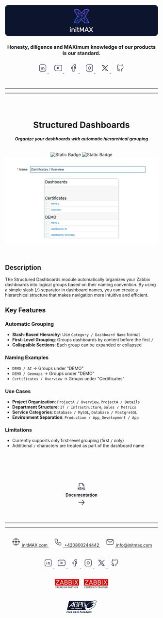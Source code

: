 <div align="center">
    <a href="http://www.initmax.com"><img src="./.readme/logo/initMAX_banner.png" alt="initMAX Logo"></a>
    <h3>
        <span>
            Honesty, diligence and MAXimum knowledge of our products is our standard.
        </span>
    </h3>
    <h3>
        <a href="https://www.linkedin.com/company/initmax/">
            <img alt="Static Badge" src="./.readme/logo/linkedin.png" height="32">
        </a>&nbsp;&nbsp;&nbsp;
        <a href="https://www.youtube.com/@initmax1">
            <img alt="Static Badge" src="./.readme/logo/youtube.png" height="32">
        </a>&nbsp;&nbsp;&nbsp;
        <a href="https://www.facebook.com/initmax">
            <img alt="Static Badge" src="./.readme/logo/facebook.png" height="32">
        </a>&nbsp;&nbsp;&nbsp;
        <a href="https://www.instagram.com/initmax/">
            <img alt="Static Badge" src="./.readme/logo/instagram.png" height="32">
        </a>&nbsp;&nbsp;&nbsp;
        <a href="https://x.com/initmax">
            <img alt="Static Badge" src="./.readme/logo/x.png" height="32">
        </a>&nbsp;&nbsp;&nbsp;
        <a href="https://github.com/initmax">
            <img alt="Static Badge" src="./.readme/logo/github.png" height="32">
        </a>
    </h3>
</div>
<br>

---
---

<br>
<br>
<div align="center">
    <h1>
        Structured Dashboards
    </h1>
    <h4><i>
        Organize your dashboards with automatic hierarchical grouping
    </i></h4>
    <br>
    <img alt="Static Badge" src="https://img.shields.io/badge/Required%20Zabbix%20version-7.0-red">
    <img alt="Static Badge" src="https://img.shields.io/badge/Required%20php%20version-8.0-blue">
    <br>
    <img src="./.readme/screen/Structured_Dashboard.png" width="800">
</div>
<br>
<br>

## Description
The Structured Dashboards module automatically organizes your Zabbix dashboards into logical groups based on their naming convention. By using a simple slash (`/`) separator in dashboard names, you can create a hierarchical structure that makes navigation more intuitive and efficient.

## Key Features

### Automatic Grouping
- **Slash-Based Hierarchy**: Use `Category / Dashboard Name` format
- **First-Level Grouping**: Groups dashboards by content before the first `/`
- **Collapsible Sections**: Each group can be expanded or collapsed

### Naming Examples
- `DEMO / AI` → Groups under "DEMO"
- `DEMO / Geomaps` → Groups under "DEMO"  
- `Certificates / Overview` → Groups under "Certificates"

### Use Cases
- **Project Organization**: `ProjectA / Overview`, `ProjectA / Details`
- **Department Structure**: `IT / Infrastructure`, `Sales / Metrics`
- **Service Categories**: `Database / MySQL`, `Database / PostgreSQL`
- **Environment Separation**: `Production / App`, `Development / App`

### Limitations
- Currently supports only first-level grouping (first `/` only)
- Additional `/` characters are treated as part of the dashboard name

<br>
<br>


<br><br>
<div align="center">
    <a href="https://www.initmax.com/wiki/structured-dashboards">
        <img alt="wiki" src="./.readme/logo/wiki.png" height="32"><br>
        <b>Documentation</b><br>
        <img alt="arrow" src="./.readme/logo/arrow.png" height="32">
    </a>
</div>
<br>
<br>

---
---

<br>
<div align="center">
    <a href="https://www.initmax.com/">
        <img alt="web" src="./.readme/logo/web.png" height="32"> initMAX.com
    </a>&nbsp;&nbsp;&nbsp;
    <a href="tel:+420800244442">
        <img alt="phone" src="./.readme/logo/phone.png" height="32"> +420800244442
    </a>&nbsp;&nbsp;&nbsp;
    <a href="mailto:info@initmax.com">
        <img alt="mail" src="./.readme/logo/mail.png" height="32"> info@initmax.com
    </a>
    <br><br><br>
    <a href="https://www.linkedin.com/company/initmax/">
        <img alt="linkedin" src="./.readme/logo/linkedin.png" height="32">
    </a>&nbsp;
    <a href="https://www.youtube.com/@initmax1">
        <img alt="youtube" src="./.readme/logo/youtube.png" height="32">
    </a>&nbsp;
    <a href="https://www.facebook.com/initmax">
        <img alt="facebook" src="./.readme/logo/facebook.png" height="32">
    </a>&nbsp;
    <a href="https://www.instagram.com/initmax/">
        <img alt="instagram" src="./.readme/logo/instagram.png" height="32">
    </a>&nbsp;
    <a href="https://x.com/initmax">
        <img alt="x" src="./.readme/logo/x.png" height="32">
    </a>&nbsp;
    <a href="https://github.com/initmax">
        <img alt="github" src="./.readme/logo/github.png" height="32">
    </a><br><br><br>
    <a><img src="./.readme/logo/zabbix-premium-partner.png" alt="Zabbix premium partner" width="80"></a>&nbsp;&nbsp;&nbsp;
    <a><img src="./.readme/logo/zabbix-certified-trainer.png" alt="Zabbix certified trainer" width="80"></a>
    <br><br><br>
    <a>
        <img src="./.readme/logo/agplv3.png" alt="agplv3" width="100">
    </a>
</div>